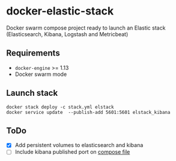 # docker-elastic-stack

Docker swarm compose project ready to launch an Elastic stack (Elasticsearch, Kibana, Logstash and Metricbeat)


## Requirements

* `docker-engine` >= 1.13
* Docker swarm mode


## Launch stack

```
docker stack deploy -c stack.yml elstack
docker service update  --publish-add 5601:5601 elstack_kibana
```


## ToDo

- [x] Add persistent volumes to elasticsearch and kibana
- [ ] Include kibana published port on [compose file](stack.yml)
